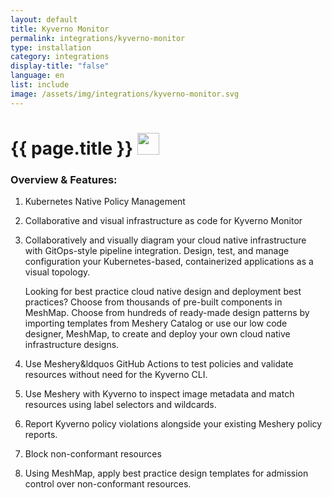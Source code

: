 ```yaml
---
layout: default
title: Kyverno Monitor
permalink: integrations/kyverno-monitor
type: installation
category: integrations
display-title: "false"
language: en
list: include
image: /assets/img/integrations/kyverno-monitor.svg
---
```


<h1>{{ page.title }} <img src="{{ page.image }}" style="width: 35px; height: 35px;" /></h1>


<!-- This needs replaced with the Category property, not the sub-category.
 #### Category: kyverno-monitor -->

### Overview & Features:
1. Kubernetes Native Policy Management

2. Collaborative and visual infrastructure as code for Kyverno Monitor

4. 
    Collaboratively and visually diagram your cloud native infrastructure with GitOps-style pipeline integration. Design, test, and manage configuration your Kubernetes-based, containerized applications as a visual topology.



    Looking for best practice cloud native design and deployment best practices? Choose from thousands of pre-built components in MeshMap. Choose from hundreds of ready-made design patterns by importing templates from Meshery Catalog or use our low code designer, MeshMap, to create and deploy your own cloud native infrastructure designs.



5. Use Meshery&ldquos GitHub Actions to test policies and validate resources without need for the Kyverno CLI.

6. Use Meshery with Kyverno to inspect image metadata and 
match resources using label selectors and wildcards.

7. Report Kyverno policy violations alongside your existing Meshery policy reports.


8. Block non-conformant resources

9. Using MeshMap, apply best practice design templates for admission control over non-conformant resources.

